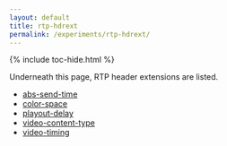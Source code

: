 ```yaml
---
layout: default
title: rtp-hdrext
permalink: /experiments/rtp-hdrext/
---
```



{% include toc-hide.html %}


Underneath this page, RTP header extensions are listed.

  * [abs-send-time](abs-send-time)
  * [color-space](color-space)
  * [playout-delay](playout-delay)
  * [video-content-type](video-content-type)
  * [video-timing](video-timing)

